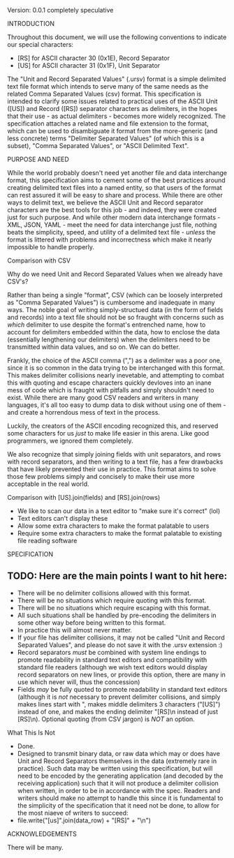 Version: 0.0.1 completely speculative

INTRODUCTION

Throughout this document, we will use the following conventions to indicate our special characters:
- [RS] for ASCII character 30 (0x1E), Record Separator
- [US] for ASCII character 31 (0x1F), Unit Separator

The "Unit and Record Separated Values" (.ursv) format is a simple delimited text file format which intends to serve many of the same needs as the related Comma Separated Values (csv) format. This specification is intended to clarify some issues related to practical uses of the ASCII Unit ([US]) and Record ([RS]) separator characters as delimiters, in the hopes that their use - as actual delimiters - becomes more widely recognized. The specification attaches a related name and file extension to the format, which can be used to disambiguate it format from the more-generic (and less concrete) terms "Delimiter Separated Values" (of which this is a subset), "Comma Separated Values", or "ASCII Delimited Text".

PURPOSE AND NEED

While the world probably doesn't need yet another file and data interchange format, this specification aims to cement some of the best practices around creating delimited text files into a named entity, so that users of the format can rest assured it will be easy to share and process. While there are other ways to delimit text, we believe the ASCII Unit and Record separator characters are the best tools for this job - and indeed, they were created just for such purpose. And while other modern data interchange formats - XML, JSON, YAML - meet the need for data interchange just file, nothing beats the simplicity, speed, and utility of a delimited text file - *unless* the format is littered with problems and incorrectness which make it nearly impossible to handle properly.

Comparison with CSV

Why do we need Unit and Record Separated Values when we already have CSV's?

Rather than being a single "format", CSV (which can be loosely interpreted as "Comma Separated Values") is cumbersome and inadequate in many ways. The noble goal of writing simply-structued data (in the form of fields and records) into a text file should not be so fraught with concerns such as *which* delimiter to use despite the format's entrenched name, how to account for delimiters embedded within the data, how to enclose the data (essentially lengthening our delimiters) when the delimiters need to be transmitted within data values, and so on. We can do better.

Frankly, the choice of the ASCII comma (",") as a delimiter was a poor one, since it is so common in the data trying to be interchanged with this format. This makes delimiter collisions nearly inevetable, and attempting to combat this with quoting and escape characters quickly devloves into an inane mess of code which is fraught with pitfalls and simply shouldn't need to exist. While there are many good CSV readers and writers in many languages, it's all too easy to dump data to disk without using one of them - and create a horrendous mess of text in the process.

Luckily, the creators of the ASCII encoding recognized this, and reserved some characters for us *just* to make life easier in this arena. Like good programmers, we ignored them completely.

We also recognize that simply joining fields with unit separators, and rows with record separators, and then writing to a text file, has a few drawbacks that have likely prevented their use in practice. This format aims to solve those few problems simply and concisely to make their use more acceptable in the real world.

Comparison with [US].join(fields) and [RS].join(rows)

- We like to scan our data in a text editor to "make sure it's correct" (lol)
- Text editors can't display these
- Allow some extra characters to make the format palatable to users
- Require some extra characters to make the format palatable to existing file reading software

SPECIFICATION

## TODO: Here are the main points I want to hit here:

- There will be no delimiter collisions allowed with this format.
- There will be no situations which require quoting with this format.
- There will be no situations which require escaping with this format.
- All such situations shall be handled by pre-encoding the delimiters in some other way before being written to this format.
- In practice this will almost never matter.
- If your file has delimiter collisions, it may not be called "Unit and Record Separated Values", and please do not save it with the .ursv extension :)
- Record separators *must* be combined with system line endings to promote readability in standard text editors and compatibility with standard file readers (although we wish text editors would display record separators on new lines, or provide this option, there are many in use which never will, thus the concession)
- Fields *may* be fully quoted to promote readability in standard text editors (although it is *not* necessary to prevent delimiter collisions, and simply makes lines start with ", makes middle delimiters 3 characters ("[US]") instead of one, and makes the ending delimiter "[RS]\n instead of just [RS]\n). Optional quoting (from CSV jargon) is *NOT* an option.

What This Is Not

- Done.
- Designed to transmit binary data, or raw data which may or does have Unit and Record Separators themselves in the data (extremely rare in practice). Such data may be written using this specification, but will need to be encoded by the generating application (and decoded by the receiving application) such that it will not produce a delimiter collision when written, in order to be in accordance with the spec. Readers and writers should make no attempt to handle this since it is fundamental to the simplicity of the specification that it need not be done, to allow for the most niaeve of writers to succeed:
- file.write("[us]".join(data_row) + "[RS]" + "\n")

ACKNOWLEDGEMENTS

There will be many.
